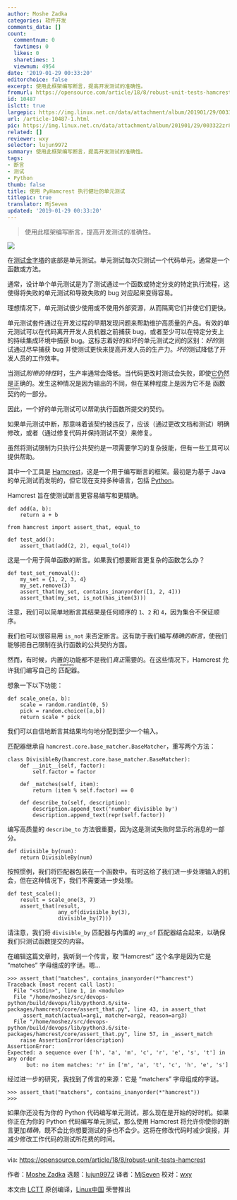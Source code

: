 ```yaml
---
author: Moshe Zadka
categories: 软件开发
comments_data: []
count:
  commentnum: 0
  favtimes: 0
  likes: 0
  sharetimes: 1
  viewnum: 4954
date: '2019-01-29 00:33:20'
editorchoice: false
excerpt: 使用此框架编写断言，提高开发测试的准确性。
fromurl: https://opensource.com/article/18/8/robust-unit-tests-hamcrest
id: 10487
islctt: true
largepic: https://img.linux.net.cn/data/attachment/album/201901/29/003322zr855ene5unu00un.jpg
url: /article-10487-1.html
pic: https://img.linux.net.cn/data/attachment/album/201901/29/003322zr855ene5unu00un.jpg.thumb.jpg
related: []
reviewer: wxy
selector: lujun9972
summary: 使用此框架编写断言，提高开发测试的准确性。
tags:
- 断言
- 测试
- Python
thumb: false
title: 使用 PyHamcrest 执行健壮的单元测试
titlepic: true
translator: MjSeven
updated: '2019-01-29 00:33:20'
---
```



> 
> 使用此框架编写断言，提高开发测试的准确性。
> 
> 
> 


![](/data/attachment/album/201901/29/003322zr855ene5unu00un.jpg)


在[测试金字塔](https://martinfowler.com/bliki/TestPyramid.html)的底部是单元测试。单元测试每次只测试一个代码单元，通常是一个函数或方法。


通常，设计单个单元测试是为了测试通过一个函数或特定分支的特定执行流程，这使得将失败的单元测试和导致失败的 bug 对应起来变得容易。


理想情况下，单元测试很少使用或不使用外部资源，从而隔离它们并使它们更快。


单元测试套件通过在开发过程的早期发现问题来帮助维护高质量的产品。有效的单元测试可以在代码离开开发人员机器之前捕获 bug，或者至少可以在特定分支上的持续集成环境中捕获 bug。这标志着好的和坏的单元测试之间的区别：*好的*测试通过尽早捕获 bug 并使测试更快来提高开发人员的生产力。*坏的*测试降低了开发人员的工作效率。


当测试*附带的特性*时，生产率通常会降低。当代码更改时测试会失败，即使它仍然是正确的。发生这种情况是因为输出的不同，但在某种程度上是因为它不是<ruby> 函数契约 <rt>  function’s contract </rt></ruby>的一部分。


因此，一个好的单元测试可以帮助执行函数所提交的契约。


如果单元测试中断，那意味着该契约被违反了，应该（通过更改文档和测试）明确修改，或者（通过修复代码并保持测试不变）来修复。


虽然将测试限制为只执行公共契约是一项需要学习的复杂技能，但有一些工具可以提供帮助。


其中一个工具是 [Hamcrest](http://hamcrest.org/)，这是一个用于编写断言的框架。最初是为基于 Java 的单元测试而发明的，但它现在支持多种语言，包括 [Python](https://www.python.org/)。


Hamcrest 旨在使测试断言更容易编写和更精确。



```
def add(a, b):
    return a + b

from hamcrest import assert_that, equal_to

def test_add():
    assert_that(add(2, 2), equal_to(4))  
```

这是一个用于简单函数的断言。如果我们想要断言更复杂的函数怎么办？



```
def test_set_removal():
    my_set = {1, 2, 3, 4}
    my_set.remove(3)
    assert_that(my_set, contains_inanyorder([1, 2, 4]))
    assert_that(my_set, is_not(has_item(3)))
```

注意，我们可以简单地断言其结果是任何顺序的 `1`、`2` 和 `4`，因为集合不保证顺序。


我们也可以很容易用 `is_not` 来否定断言。这有助于我们编写*精确的断言*，使我们能够把自己限制在执行函数的公共契约方面。


然而，有时候，内置的功能都不是我们*真正*需要的。在这些情况下，Hamcrest 允许我们编写自己的<ruby> 匹配器 <rt>  matchers </rt></ruby>。


想象一下以下功能：



```
def scale_one(a, b):
    scale = random.randint(0, 5)
    pick = random.choice([a,b])
    return scale * pick
```

我们可以自信地断言其结果均匀地分配到至少一个输入。


匹配器继承自 `hamcrest.core.base_matcher.BaseMatcher`，重写两个方法：



```
class DivisibleBy(hamcrest.core.base_matcher.BaseMatcher):
    def __init__(self, factor):
        self.factor = factor

    def _matches(self, item):
        return (item % self.factor) == 0

    def describe_to(self, description):
        description.append_text('number divisible by')
        description.append_text(repr(self.factor))
```

编写高质量的 `describe_to` 方法很重要，因为这是测试失败时显示的消息的一部分。



```
def divisible_by(num):
    return DivisibleBy(num)
```

按照惯例，我们将匹配器包装在一个函数中。有时这给了我们进一步处理输入的机会，但在这种情况下，我们不需要进一步处理。



```
def test_scale():
    result = scale_one(3, 7)
    assert_that(result,
                any_of(divisible_by(3),
                divisible_by(7)))
```

请注意，我们将 `divisible_by` 匹配器与内置的 `any_of` 匹配器结合起来，以确保我们只测试函数提交的内容。


在编辑这篇文章时，我听到一个传言，取 “Hamcrest” 这个名字是因为它是 “matches” 字母组成的字谜。嗯…



```
>>> assert_that("matches", contains_inanyorder(*"hamcrest")
Traceback (most recent call last):
  File "<stdin>", line 1, in <module>
  File "/home/moshez/src/devops-python/build/devops/lib/python3.6/site-packages/hamcrest/core/assert_that.py", line 43, in assert_that
    _assert_match(actual=arg1, matcher=arg2, reason=arg3)
  File "/home/moshez/src/devops-python/build/devops/lib/python3.6/site-packages/hamcrest/core/assert_that.py", line 57, in _assert_match
    raise AssertionError(description)
AssertionError:
Expected: a sequence over ['h', 'a', 'm', 'c', 'r', 'e', 's', 't'] in any order
      but: no item matches: 'r' in ['m', 'a', 't', 'c', 'h', 'e', 's']
```

经过进一步的研究，我找到了传言的来源：它是 “matchers” 字母组成的字谜。



```
>>> assert_that("matchers", contains_inanyorder(*"hamcrest"))
>>>
```

如果你还没有为你的 Python 代码编写单元测试，那么现在是开始的好时机。如果你正在为你的 Python 代码编写单元测试，那么使用 Hamcrest 将允许你使你的断言更加*精确*，既不会比你想要测试的多也不会少。这将在修改代码时减少误报，并减少修改工作代码的测试所花费的时间。




---


via: <https://opensource.com/article/18/8/robust-unit-tests-hamcrest>


作者：[Moshe Zadka](https://opensource.com/users/moshez) 选题：[lujun9972](https://github.com/lujun9972) 译者：[MjSeven](https://github.com/MjSeven) 校对：[wxy](https://github.com/wxy)


本文由 [LCTT](https://github.com/LCTT/TranslateProject) 原创编译，[Linux中国](https://linux.cn/) 荣誉推出